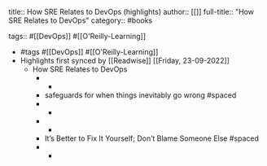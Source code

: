 title:: How SRE Relates to DevOps (highlights)
author:: [[]]
full-title:: "How SRE Relates to DevOps"
category:: #books

tags:: #[[DevOps]] #[[O'Reilly-Learning]]

- #tags #[[DevOps]] #[[O'Reilly-Learning]]
- Highlights first synced by [[Readwise]] [[Friday, 23-09-2022]]
	- How SRE Relates to DevOps
		- -
		- safeguards for when things inevitably go wrong #spaced
		- -
		- -
		- It’s Better to Fix It Yourself; Don’t Blame Someone Else #spaced
		- -